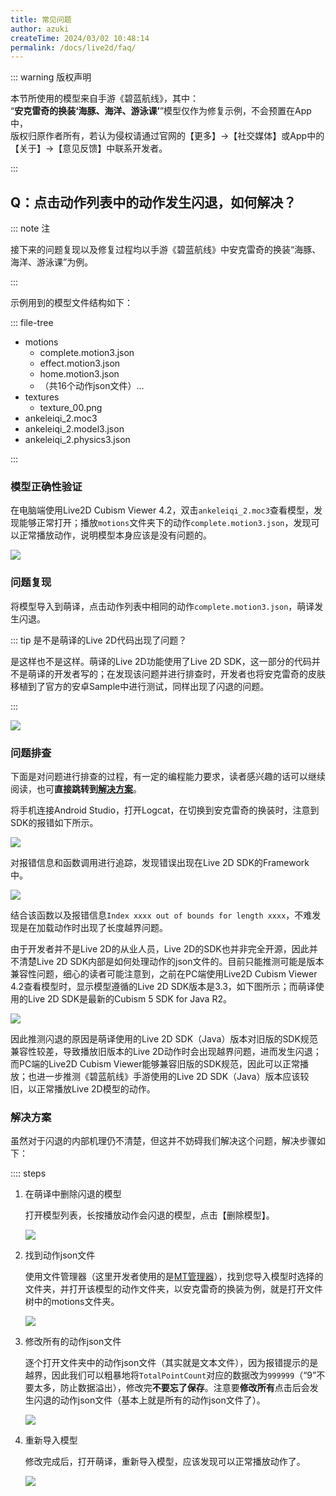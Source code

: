 ```yaml
---
title: 常见问题
author: azuki
createTime: 2024/03/02 10:48:14
permalink: /docs/live2d/faq/
---
```


::: warning 版权声明

本节所使用的模型来自手游《碧蓝航线》，其中：  
“**安克雷奇的换装‘海豚、海洋、游泳课’**”模型仅作为修复示例，不会预置在App中，     
版权归原作者所有，若认为侵权请通过官网的【更多】->【社交媒体】或App中的【关于】->【意见反馈】中联系开发者。

:::

## Q：点击动作列表中的动作发生闪退，如何解决？

::: note 注

接下来的问题复现以及修复过程均以手游《碧蓝航线》中安克雷奇的换装“海豚、海洋、游泳课”为例。

:::

示例用到的模型文件结构如下：

::: file-tree

- motions
  - complete.motion3.json
  - effect.motion3.json
  - home.motion3.json
  - （共16个动作json文件）...
- textures
  - texture_00.png
- ankeleiqi_2.moc3
- ankeleiqi_2.model3.json
- ankeleiqi_2.physics3.json

:::

### 模型正确性验证

在电脑端使用Live2D Cubism Viewer 4.2，双击`ankeleiqi_2.moc3`查看模型，发现能够正常打开；播放`motions`文件夹下的动作`complete.motion3.json`，发现可以正常播放动作，说明模型本身应该是没有问题的。

<img src="https://img.moetranslate.top/faq_pc.png"/>

### 问题复现

将模型导入到萌译，点击动作列表中相同的动作`complete.motion3.json`，萌译发生闪退。

::: tip 是不是萌译的Live 2D代码出现了问题？

是这样也不是这样。萌译的Live 2D功能使用了Live 2D SDK，这一部分的代码并不是萌译的开发者写的；在发现该问题并进行排查时，开发者也将安克雷奇的皮肤移植到了官方的安卓Sample中进行测试，同样出现了闪退的问题。

:::

<img src="https://img.moetranslate.top/faq_exit.jpg"/>

### 问题排查

下面是对问题进行排查的过程，有一定的编程能力要求，读者感兴趣的话可以继续阅读，也可**直接跳转到[解决方案](/docs/live2d/faq/#解决方案)**。

将手机连接Android Studio，打开Logcat，在切换到安克雷奇的换装时，注意到SDK的报错如下所示。

<img src="https://img.moetranslate.top/faq_logcat.png"/>

对报错信息和函数调用进行追踪，发现错误出现在Live 2D SDK的Framework中。

<img src="https://img.moetranslate.top/faq_call_stack.png"/>

结合该函数以及报错信息`Index xxxx out of bounds for length xxxx`，不难发现是在加载动作时出现了长度越界问题。

由于开发者并不是Live 2D的从业人员，Live 2D的SDK也并非完全开源，因此并不清楚Live 2D SDK内部是如何处理动作的json文件的。目前只能推测可能是版本兼容性问题，细心的读者可能注意到，之前在PC端使用Live2D Cubism Viewer 4.2查看模型时，显示模型遵循的Live 2D SDK版本是3.3，如下图所示；而萌译使用的Live 2D SDK是最新的Cubism 5 SDK for Java R2。

<img src="https://img.moetranslate.top/faq_version.png"/>

因此推测闪退的原因是萌译使用的Live 2D SDK（Java）版本对旧版的SDK规范兼容性较差，导致播放旧版本的Live 2D动作时会出现越界问题，进而发生闪退；而PC端的Live2D Cubism Viewer能够兼容旧版的SDK规范，因此可以正常播放；也进一步推测《碧蓝航线》手游使用的Live 2D SDK（Java）版本应该较旧，以正常播放Live 2D模型的动作。

### 解决方案

虽然对于闪退的内部机理仍不清楚，但这并不妨碍我们解决这个问题，解决步骤如下：

:::: steps

1. 在萌译中删除闪退的模型
   
   打开模型列表，长按播放动作会闪退的模型，点击【删除模型】。

   <img src="https://img.moetranslate.top/faq_delete.jpg"/>

2. 找到动作json文件

   使用文件管理器（这里开发者使用的是[MT管理器](https://mt2.cn/)），找到您导入模型时选择的文件夹，并打开该模型的动作文件夹，以安克雷奇的换装为例，就是打开文件树中的motions文件夹。

   <img src="https://img.moetranslate.top/faq_find.jpg"/>

3. 修改所有的动作json文件

   逐个打开文件夹中的动作json文件（其实就是文本文件），因为报错提示的是越界，因此我们可以粗暴地将`TotalPointCount`对应的数据改为`999999`（“9”不要太多，防止数据溢出），修改完**不要忘了保存**。注意要**修改所有**点击后会发生闪退的动作json文件（基本上就是所有的动作json文件了）。

   <img src="https://img.moetranslate.top/faq_json.jpg"/>

4. 重新导入模型

   修改完成后，打开萌译，重新导入模型，应该发现可以正常播放动作了。

   <img src="https://img.moetranslate.top/faq_fix.jpg"/>

   